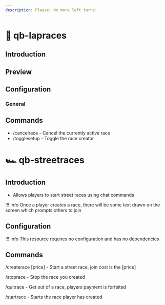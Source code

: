 ```yaml
---
description: Please! No more left turns!
---
```


# 🏁 qb-lapraces

## Introduction



## Preview

## Configuration

### General

## Commands

* /cancelrace - Cancel the currently active race
* /togglesetup - Toggle the race creator



# 🏎 qb-streetraces

## Introduction

* Allows players to start street races using chat commands

!!! info
    Once a player creates a race, there will be some text drawn on the screen which prompts others to join


## Configuration

!!! info
    This resource requires no configuration and has no dependencies


## Commands

/createrace \[price] - Start a street race, join cost is the \[price]

/stoprace - Stop the race you created

/quitrace - Get out of a race, players payment is forfeited

/startrace - Starts the race player has created
